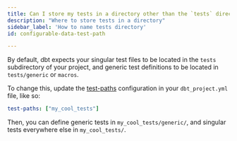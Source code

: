 ```yaml
---
title: Can I store my tests in a directory other than the `tests` directory in my project?
description: "Where to store tests in a directory"
sidebar_label: 'How to name tests directory'
id: configurable-data-test-path

---
```

By default, dbt expects your singular test files to be located in the `tests` subdirectory of your project, and generic test definitions to be located in `tests/generic` or `macros`.

To change this, update the [test-paths](reference/project-configs/test-paths.md) configuration in your `dbt_project.yml`
file, like so:

<File name='dbt_project.yml'>

```yml
test-paths: ["my_cool_tests"]
```

</File>

Then, you can define generic tests in `my_cool_tests/generic/`, and singular tests everywhere else in `my_cool_tests/`.
